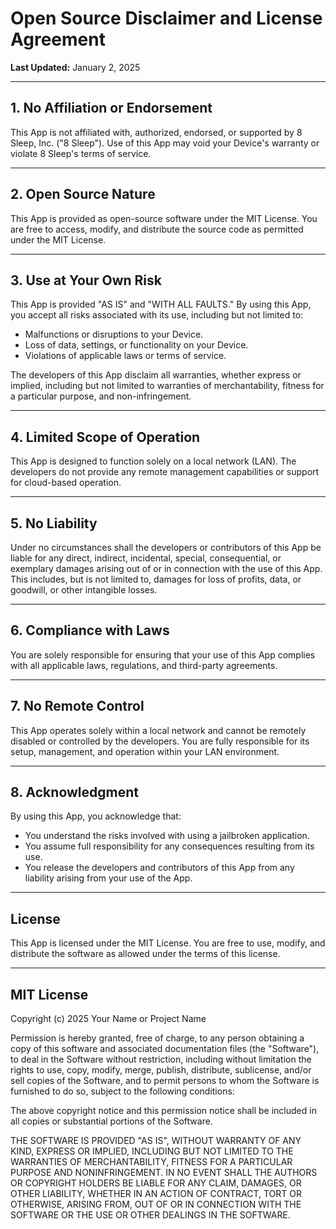 # Open Source Disclaimer and License Agreement

**Last Updated:** January 2, 2025

---

## 1. No Affiliation or Endorsement
This App is not affiliated with, authorized, endorsed, or supported by 8 Sleep, Inc. ("8 Sleep"). Use of this App may void your Device's warranty or violate 8 Sleep's terms of service.

---

## 2. Open Source Nature
This App is provided as open-source software under the MIT License. You are free to access, modify, and distribute the source code as permitted under the MIT License.

---

## 3. Use at Your Own Risk
This App is provided "AS IS" and "WITH ALL FAULTS." By using this App, you accept all risks associated with its use, including but not limited to:

- Malfunctions or disruptions to your Device.
- Loss of data, settings, or functionality on your Device.
- Violations of applicable laws or terms of service.

The developers of this App disclaim all warranties, whether express or implied, including but not limited to warranties of merchantability, fitness for a particular purpose, and non-infringement.

---

## 4. Limited Scope of Operation
This App is designed to function solely on a local network (LAN). The developers do not provide any remote management capabilities or support for cloud-based operation.

---

## 5. No Liability
Under no circumstances shall the developers or contributors of this App be liable for any direct, indirect, incidental, special, consequential, or exemplary damages arising out of or in connection with the use of this App. This includes, but is not limited to, damages for loss of profits, data, or goodwill, or other intangible losses.

---

## 6. Compliance with Laws
You are solely responsible for ensuring that your use of this App complies with all applicable laws, regulations, and third-party agreements.

---

## 7. No Remote Control
This App operates solely within a local network and cannot be remotely disabled or controlled by the developers. You are fully responsible for its setup, management, and operation within your LAN environment.

---

## 8. Acknowledgment
By using this App, you acknowledge that:

- You understand the risks involved with using a jailbroken application.
- You assume full responsibility for any consequences resulting from its use.
- You release the developers and contributors of this App from any liability arising from your use of the App.

---

## License

This App is licensed under the MIT License. You are free to use, modify, and distribute the software as allowed under the terms of this license.

---

## MIT License

Copyright (c) 2025 Your Name or Project Name

Permission is hereby granted, free of charge, to any person obtaining a copy of this software and associated documentation files (the "Software"), to deal in the Software without restriction, including without limitation the rights to use, copy, modify, merge, publish, distribute, sublicense, and/or sell copies of the Software, and to permit persons to whom the Software is furnished to do so, subject to the following conditions:

The above copyright notice and this permission notice shall be included in all copies or substantial portions of the Software.

THE SOFTWARE IS PROVIDED "AS IS", WITHOUT WARRANTY OF ANY KIND, EXPRESS OR IMPLIED, INCLUDING BUT NOT LIMITED TO THE WARRANTIES OF MERCHANTABILITY, FITNESS FOR A PARTICULAR PURPOSE AND NONINFRINGEMENT. IN NO EVENT SHALL THE AUTHORS OR COPYRIGHT HOLDERS BE LIABLE FOR ANY CLAIM, DAMAGES, OR OTHER LIABILITY, WHETHER IN AN ACTION OF CONTRACT, TORT OR OTHERWISE, ARISING FROM, OUT OF OR IN CONNECTION WITH THE SOFTWARE OR THE USE OR OTHER DEALINGS IN THE SOFTWARE.
